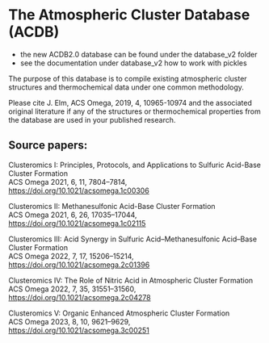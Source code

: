 # The Atmospheric Cluster Database (ACDB)

 - the new ACDB2.0 database can be found under the database_v2 folder
 - see the documentation under database_v2 how to work with pickles

The purpose of this database is to compile existing atmospheric cluster structures and thermochemical data under one common methodology. 

Please cite J. Elm, ACS Omega, 2019, 4, 10965-10974 and the associated original literature if any of the structures or thermochemical properties from the database are used in your published research.


## Source papers:

Clusteromics I: Principles, Protocols, and Applications to Sulfuric Acid-Base Cluster Formation\
ACS Omega 2021, 6, 11, 7804–7814, https://doi.org/10.1021/acsomega.1c00306

Clusteromics II: Methanesulfonic Acid-Base Cluster Formation\
ACS Omega 2021, 6, 26, 17035–17044, https://doi.org/10.1021/acsomega.1c02115

Clusteromics III: Acid Synergy in Sulfuric Acid–Methanesulfonic Acid–Base Cluster Formation\
ACS Omega 2022, 7, 17, 15206–15214, https://doi.org/10.1021/acsomega.2c01396

Clusteromics IV: The Role of Nitric Acid in Atmospheric Cluster Formation\
ACS Omega 2022, 7, 35, 31551–31560, https://doi.org/10.1021/acsomega.2c04278

Clusteromics V: Organic Enhanced Atmospheric Cluster Formation\
ACS Omega 2023, 8, 10, 9621–9629, https://doi.org/10.1021/acsomega.3c00251
